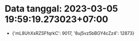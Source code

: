# Data tanggal: 2023-03-05 19:59:19.273023+07:00

* {'mL8UhXsRZSFfqrkC': 9017, '8uj5vz5bBGY4cZz4': 12873}
